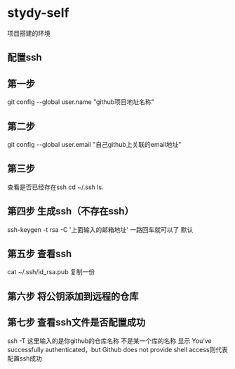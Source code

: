 # stydy-self

项目搭建的环境
## 配置ssh
## 第一步
 git config --global user.name "github项目地址名称"
## 第二步
 git config --global user.email "自己github上关联的email地址"
## 第三步
 查看是否已经存在ssh
 cd ~/.ssh
 ls.
## 第四步 生成ssh（不存在ssh）
 ssh-keygen -t rsa -C '上面输入的邮箱地址'
 一路回车就可以了 默认
## 第五步 查看ssh
 cat ~/.ssh/id_rsa.pub 复制一份
## 第六步 将公钥添加到远程的仓库
## 第七步 查看ssh文件是否配置成功
 ssh -T 这里输入的是你github的仓库名称 不是某一个库的名称 
 显示 You’ve successfully authenticated，but Github does not provide shell access则代表配置ssh成功
